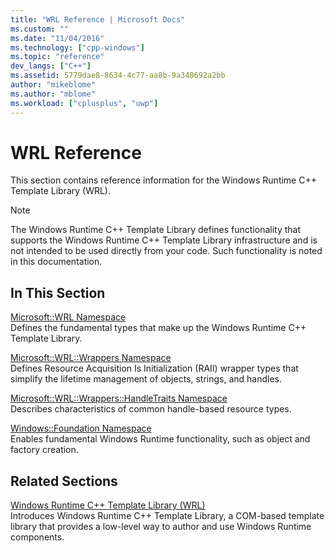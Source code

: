 ```yaml
---
title: "WRL Reference | Microsoft Docs"
ms.custom: ""
ms.date: "11/04/2016"
ms.technology: ["cpp-windows"]
ms.topic: "reference"
dev_langs: ["C++"]
ms.assetid: 5779dae8-8634-4c77-aa8b-9a348692a2bb
author: "mikeblome"
ms.author: "mblome"
ms.workload: ["cplusplus", "uwp"]
---
```

# WRL Reference
This section contains reference information for the Windows Runtime C++ Template Library (WRL).
  
> [!NOTE]
> The Windows Runtime C++ Template Library defines functionality that supports the Windows Runtime C++ Template Library infrastructure and is not intended to be used directly from your code. Such functionality is noted in this documentation.
  
## In This Section
 [Microsoft::WRL Namespace](../windows/microsoft-wrl-namespace.md)  
 Defines the fundamental types that make up the Windows Runtime C++ Template Library.
  
 [Microsoft::WRL::Wrappers Namespace](../windows/microsoft-wrl-wrappers-namespace.md)  
 Defines Resource Acquisition Is Initialization (RAII) wrapper types that simplify the lifetime management of objects, strings, and handles.
  
 [Microsoft::WRL::Wrappers::HandleTraits Namespace](../windows/microsoft-wrl-wrappers-handletraits-namespace.md)  
 Describes characteristics of common handle-based resource types.
  
 [Windows::Foundation Namespace](../windows/windows-foundation-namespace.md)  
 Enables fundamental Windows Runtime functionality, such as object and factory creation.
  
## Related Sections
 [Windows Runtime C++ Template Library (WRL)](../windows/windows-runtime-cpp-template-library-wrl.md)  
 Introduces Windows Runtime C++ Template Library, a COM-based template library that provides a low-level way to author and use Windows Runtime components.